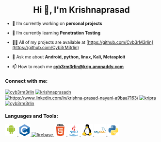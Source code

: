<h1 align="center">Hi 👋, I'm Krishnaprasad</h1>
<!-- <h3 align="center">A passionate Android developer from India</h3> -->

- 🔭 I’m currently working on **personal projects**

- 🌱 I’m currently learning **Penetration Testing**

- 👨‍💻 All of my projects are available at [https://github.com/Cyb3rM3rlin](https://github.com/Cyb3rM3rlin)

- 💬 Ask me about **Android, python, linux, Kali, Metasploit**

- 📫 How to reach me **cyb3rm3rlin@krip.anonaddy.com**

<h3 align="left">Connect with me:</h3>
<p align="left">
<a href="https://dev.to/cyb3rm3rlin" target="blank"><img align="center" src="https://cdn.jsdelivr.net/npm/simple-icons@3.0.1/icons/dev-dot-to.svg" alt="cyb3rm3rlin" height="30" width="40" /></a>
<a href="https://twitter.com/kript0r3x" target="blank"><img align="center" src="https://cdn.jsdelivr.net/npm/simple-icons@3.0.1/icons/twitter.svg" alt="krishnaprasadn" height="30" width="40" /></a>
<a href="https://linkedin.com/in/krishnaprasadnayani" target="blank"><img align="center" src="https://cdn.jsdelivr.net/npm/simple-icons@3.0.1/icons/linkedin.svg" alt="https://www.linkedin.com/in/krishna-prasad-nayani-a9baa7163/" height="30" width="40" /></a>
<a href="https://www.codechef.com/users/kripra" target="blank"><img align="center" src="https://cdn.jsdelivr.net/npm/simple-icons@3.1.0/icons/codechef.svg" alt="kripra" height="30" width="40" /></a>
<a href="https://codeforces.com/profile/cyb3rm3rlin" target="blank"><img align="center" src="https://cdn.jsdelivr.net/npm/simple-icons@3.0.1/icons/codeforces.svg" alt="cyb3rm3rlin" height="30" width="40" /></a>
</p>

<h3 align="left">Languages and Tools:</h3>
<p align="left"> <a href="https://developer.android.com" target="_blank"> <img src="https://raw.githubusercontent.com/devicons/devicon/master/icons/android/android-original-wordmark.svg" alt="android" width="40" height="40"/> </a> <a href="https://www.cprogramming.com/" target="_blank"> <img src="https://raw.githubusercontent.com/devicons/devicon/master/icons/c/c-original.svg" alt="c" width="40" height="40"/> </a> <a href="https://firebase.google.com/" target="_blank"> <img src="https://www.vectorlogo.zone/logos/firebase/firebase-icon.svg" alt="firebase" width="40" height="40"/> </a> <a href="https://www.w3.org/html/" target="_blank"> <img src="https://raw.githubusercontent.com/devicons/devicon/master/icons/html5/html5-original-wordmark.svg" alt="html5" width="40" height="40"/> </a> <a href="https://www.java.com" target="_blank"> <img src="https://raw.githubusercontent.com/devicons/devicon/master/icons/java/java-original.svg" alt="java" width="40" height="40"/> </a> <a href="https://www.linux.org/" target="_blank"> <img src="https://raw.githubusercontent.com/devicons/devicon/master/icons/linux/linux-original.svg" alt="linux" width="40" height="40"/> </a> <a href="https://www.mysql.com/" target="_blank"> <img src="https://raw.githubusercontent.com/devicons/devicon/master/icons/mysql/mysql-original-wordmark.svg" alt="mysql" width="40" height="40"/> </a> <a href="https://www.python.org" target="_blank"> <img src="https://raw.githubusercontent.com/devicons/devicon/master/icons/python/python-original.svg" alt="python" width="40" height="40"/> </a> </p>

